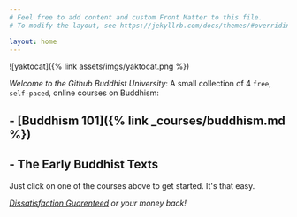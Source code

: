 ```yaml
---
# Feel free to add content and custom Front Matter to this file.
# To modify the layout, see https://jekyllrb.com/docs/themes/#overriding-theme-defaults

layout: home
---
```

![yaktocat]({% link assets/imgs/yaktocat.png %})

_Welcome to the Github Buddhist University_:
A small collection of 4 `free`, `self-paced`, online courses on Buddhism:

## - [Buddhism 101]({% link _courses/buddhism.md %})
## - The Early Buddhist Texts

Just click on one of the courses above to get started. It's that easy.

_[Dissatisfaction Guarenteed](https://www.accesstoinsight.org/ptf/dhamma/sacca/sacca1/dukkha.html) or your money back!_

